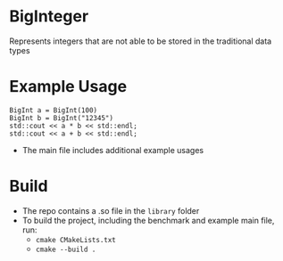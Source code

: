 # BigInteger
Represents integers that are not able to be stored in the traditional data types

# Example Usage
```
BigInt a = BigInt(100) 
BigInt b = BigInt("12345") 
std::cout << a * b << std::endl;
std::cout << a + b << std::endl;
```
- The main file includes additional example usages 

# Build
- The repo contains a .so file in the `library` folder
- To build the project, including the benchmark and example main file, run: 
  - `cmake CMakeLists.txt`
  - `cmake --build .`
